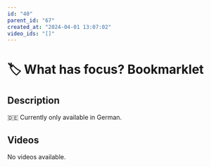 ```yaml
---
id: "40"
parent_id: "67"
created_at: "2024-04-01 13:07:02"
video_ids: "[]"
---
```


# 🏷️ What has focus? Bookmarklet

## Description

🇩🇪 Currently only available in German.

## Videos

No videos available.
